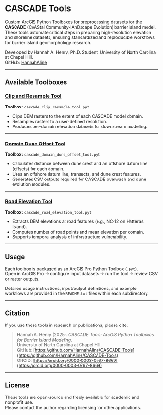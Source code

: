 # CASCADE Tools

Custom ArcGIS Python Toolboxes for preprocessing datasets for the **CASCADE** (CoAStal Community-lAnDscape Evolution) barrier island model.  
These tools automate critical steps in preparing high-resolution elevation and shoreline datasets, ensuring standardized and reproducible workflows for barrier island geomorphology research.

Developed by [Hannah A. Henry](https://orcid.org/0000-0003-0767-8669), Ph.D. Student, University of North Carolina at Chapel Hill.  
GitHub: [HannahAline](https://github.com/HannahAline)

---

## Available Toolboxes

### [Clip and Resample Tool](clip_resample/README.txt)  
**Toolbox:** `cascade_clip_resample_tool.pyt`  
- Clips DEM rasters to the extent of each CASCADE model domain.  
- Resamples rasters to a user-defined resolution.  
- Produces per-domain elevation datasets for downstream modeling.  

---

### [Domain Dune Offset Tool](dune_offset/README.txt)  
**Toolbox:** `cascade_domain_dune_offset_tool.pyt`  
- Calculates distance between dune crest and an offshore datum line (offsets) for each domain.  
- Uses an offshore datum line, transects, and dune crest features.  
- Generates CSV outputs required for CASCADE overwash and dune evolution modules.  

---

### [Road Elevation Tool](road_elevation/README.txt)  
**Toolbox:** `cascade_road_elevation_tool.pyt`  
- Extracts DEM elevations at road features (e.g., NC-12 on Hatteras Island).  
- Computes number of road points and mean elevation per domain.  
- Supports temporal analysis of infrastructure vulnerability.  

---

## Usage
Each toolbox is packaged as an ArcGIS Pro Python Toolbox (`.pyt`).  
Open in ArcGIS Pro → configure input datasets → run the tool → review CSV or raster outputs.  

Detailed usage instructions, input/output definitions, and example workflows are provided in the `README.txt` files within each subdirectory.  

---

## Citation
If you use these tools in research or publications, please cite:

> Hannah A. Henry (2025). *CASCADE Tools: ArcGIS Python Toolboxes for Barrier Island Modeling*.  
> University of North Carolina at Chapel Hill.  
> GitHub: [https://github.com/HannahAline/CASCADE-Tools](https://github.com/HannahAline/CASCADE-Tools)  
> ORCID: [https://orcid.org/0000-0003-0767-8669](https://orcid.org/0000-0003-0767-8669)

---

## License
These tools are open-source and freely available for academic and nonprofit use.  
Please contact the author regarding licensing for other applications.
